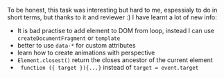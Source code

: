 To be honest, this task was interesting but hard to me, espessialy to do in short terms, but thanks  to it and reviewer :) I have learnt a lot of new info:

* It is bad practise to add element to DOM from loop, instead I can use `createDocumentFragment` or `template` 
* better to use `data-*` for custom attributes
* learn how to create animations with perspective
* `Element.closest()` return the closes ancestor of the current element
* ` function ({ target }){...}` instead of `target = event.target` 